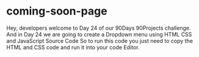 # coming-soon-page
Hey, developers welcome to Day 24 of our 90Days 90Projects challenge. And in Day 24 we are going to create a Dropdown menu using HTML CSS and JavaScript Source Code    So to run this code you just need to copy the HTML and CSS code and run it into your code Editor. 
